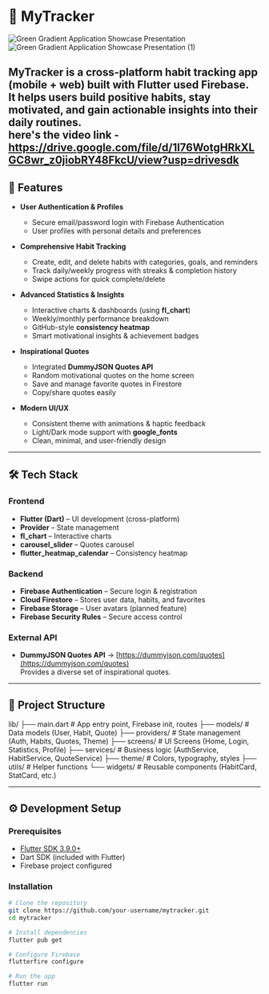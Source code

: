 # 📌 MyTracker

![Green Gradient Application Showcase Presentation](https://github.com/user-attachments/assets/2af70e46-a536-4dc0-95e0-096d2a946b80)
![Green Gradient Application Showcase Presentation (1)](https://github.com/user-attachments/assets/5b12ac86-b97f-47b3-b10f-cc06fb707d1d)

MyTracker is a **cross-platform habit tracking app** (mobile + web) built with **Flutter** used **Firebase**.  
It helps users build positive habits, stay motivated, and gain actionable insights into their daily routines.  
here's the video link - https://drive.google.com/file/d/1I76WotgHRkXLGC8wr_z0jiobRY48FkcU/view?usp=drivesdk 
---

## 🚀 Features

- **User Authentication & Profiles**
  - Secure email/password login with Firebase Authentication
  - User profiles with personal details and preferences

- **Comprehensive Habit Tracking**
  - Create, edit, and delete habits with categories, goals, and reminders
  - Track daily/weekly progress with streaks & completion history
  - Swipe actions for quick complete/delete

- **Advanced Statistics & Insights**
  - Interactive charts & dashboards (using **fl_chart**)
  - Weekly/monthly performance breakdown
  - GitHub-style **consistency heatmap**
  - Smart motivational insights & achievement badges

- **Inspirational Quotes**
  - Integrated **DummyJSON Quotes API**
  - Random motivational quotes on the home screen
  - Save and manage favorite quotes in Firestore
  - Copy/share quotes easily

- **Modern UI/UX**
  - Consistent theme with animations & haptic feedback
  - Light/Dark mode support with **google_fonts**
  - Clean, minimal, and user-friendly design

---

## 🛠️ Tech Stack

### Frontend
- **Flutter (Dart)** – UI development (cross-platform)
- **Provider** – State management
- **fl_chart** – Interactive charts
- **carousel_slider** – Quotes carousel
- **flutter_heatmap_calendar** – Consistency heatmap

### Backend
- **Firebase Authentication** – Secure login & registration
- **Cloud Firestore** – Stores user data, habits, and favorites
- **Firebase Storage** – User avatars (planned feature)
- **Firebase Security Rules** – Secure access control

### External API
- **DummyJSON Quotes API** → [https://dummyjson.com/quotes](https://dummyjson.com/quotes)  
  Provides a diverse set of inspirational quotes.

---

## 📂 Project Structure
lib/
 ├── main.dart              # App entry point, Firebase init, routes
 ├── models/                # Data models (User, Habit, Quote)
 ├── providers/             # State management (Auth, Habits, Quotes, Theme)
 ├── screens/               # UI Screens (Home, Login, Statistics, Profile)
 ├── services/              # Business logic (AuthService, HabitService, QuoteService)
 ├── theme/                 # Colors, typography, styles
 ├── utils/                 # Helper functions
 └── widgets/               # Reusable components (HabitCard, StatCard, etc.)



---

## ⚙️ Development Setup

### Prerequisites
- [Flutter SDK 3.9.0+](https://flutter.dev/docs/get-started/install)
- Dart SDK (included with Flutter)
- Firebase project configured

### Installation
```bash
# Clone the repository
git clone https://github.com/your-username/mytracker.git
cd mytracker

# Install dependencies
flutter pub get

# Configure Firebase
flutterfire configure

# Run the app
flutter run

